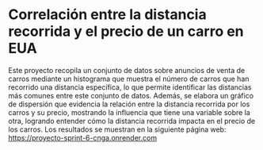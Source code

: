# Correlación entre la distancia recorrida y el precio de un carro en EUA
Este proyecto recopila un conjunto de datos sobre anuncios de venta de carros mediante un histograma que muestra el número de carros que han recorrido una  distancia específica, lo que permite identificar las distancias más comunes entre este conjunto de datos. Además, se elabora un gráfico de dispersión que evidencia la relación entre la distancia recorrida por los carros y su precio, mostrando la influencia que tiene una variable sobre la otra, logrando entender cómo la distancia recorrida impacta en el precio de los carros.
Los resultados se muestran en la siguiente página web: https://proyecto-sprint-6-cnga.onrender.com
